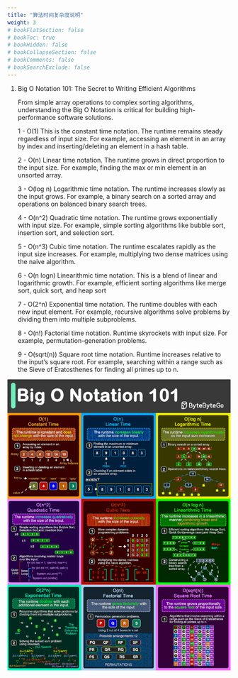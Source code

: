 ```yaml
---
title: "算法时间复杂度说明"
weight: 3
# bookFlatSection: false
# bookToc: true
# bookHidden: false
# bookCollapseSection: false
# bookComments: false
# bookSearchExclude: false
---
```


1. Big O Notation 101: The Secret to Writing Efficient Algorithms 

   From simple array operations to complex sorting algorithms, understanding the Big O Notation is critical for building high-performance software solutions. 

   1 - O(1) 
   This is the constant time notation. The runtime remains steady regardless of input size. For example, accessing an element in an array by index and inserting/deleting an element in a hash table. 

   2 - O(n) 
   Linear time notation. The runtime grows in direct proportion to the input size. For example, finding the max or min element in an unsorted array. 

   3 - O(log n) 
   Logarithmic time notation. The runtime increases slowly as the input grows. For example, a binary search on a sorted array and operations on balanced binary search trees. 

   4 - O(n^2) 
   Quadratic time notation. The runtime grows exponentially with input size. For example, simple sorting algorithms like bubble sort, insertion sort, and selection sort. 

   5 - O(n^3) 
   Cubic time notation. The runtime escalates rapidly as the input size increases. For example, multiplying two dense matrices using the naive algorithm. 

   6 - O(n logn) 
   Linearithmic time notation. This is a blend of linear and logarithmic growth. For example, efficient sorting algorithms like merge sort, quick sort, and heap sort 

   7 - O(2^n) 
   Exponential time notation. The runtime doubles with each new input element. For example, recursive algorithms solve problems by dividing them into multiple subproblems. 

   8 - O(n!) 
   Factorial time notation. Runtime skyrockets with input size. For example, permutation-generation problems. 

   9 - O(sqrt(n)) 
   Square root time notation. Runtime increases relative to the input’s square root. For example, searching within a range such as the Sieve of Eratosthenes for finding all primes up to n. 

![算法时间复杂度说明](/img/algorithm/big-o-notation-101.gif)